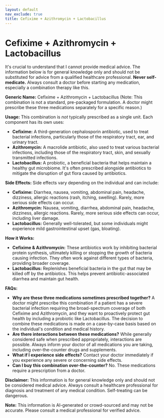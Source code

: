 ```yaml
---
layout: default
nav_exclude: true
title: Cefixime + Azithromycin + Lactobacillus
---
```


# Cefixime + Azithromycin + Lactobacillus

It's crucial to understand that I cannot provide medical advice.  The information below is for general knowledge only and should not be substituted for advice from a qualified healthcare professional.  **Never self-medicate.**  Always consult a doctor before starting any medication, especially a combination therapy like this.

**Generic Name:** Cefixime + Azithromycin + Lactobacillus (Note: This combination is not a standard, pre-packaged formulation.  A doctor might prescribe these three medications separately for a specific reason.)


**Usage:**  This combination is *not* typically prescribed as a single unit. Each component has its own uses:

* **Cefixime:** A third-generation cephalosporin antibiotic, used to treat bacterial infections, particularly those of the respiratory tract, ear, and urinary tract.
* **Azithromycin:** A macrolide antibiotic, also used to treat various bacterial infections, including those of the respiratory tract, skin, and sexually transmitted infections.
* **Lactobacillus:** A probiotic, a beneficial bacteria that helps maintain a healthy gut microbiome.  It's often prescribed alongside antibiotics to mitigate the disruption of gut flora caused by antibiotics.


**Side Effects:** Side effects vary depending on the individual and can include:

* **Cefixime:** Diarrhea, nausea, vomiting, abdominal pain, headache, dizziness, allergic reactions (rash, itching, swelling).  Rarely, more serious side effects can occur.
* **Azithromycin:** Nausea, vomiting, diarrhea, abdominal pain, headache, dizziness, allergic reactions.  Rarely, more serious side effects can occur, including liver damage.
* **Lactobacillus:** Generally well-tolerated, but some individuals might experience mild gastrointestinal upset (gas, bloating).


**How it Works:**

* **Cefixime & Azithromycin:** These antibiotics work by inhibiting bacterial protein synthesis, ultimately killing or stopping the growth of bacteria causing infection.  They often work against different types of bacteria, providing broader coverage.
* **Lactobacillus:**  Replenishes beneficial bacteria in the gut that may be killed off by the antibiotics. This helps prevent antibiotic-associated diarrhea and maintain gut health.


**FAQs:**

* **Why are these three medications sometimes prescribed together?**  A doctor might prescribe this combination if a patient has a severe bacterial infection requiring the broad-spectrum coverage of both Cefixime and Azithromycin, and they want to proactively protect gut health by including a probiotic like Lactobacillus.  The decision to combine these medications is made on a case-by-case basis based on the individual's condition and medical history.
* **Are there interactions between these medications?** While generally considered safe when prescribed appropriately, interactions are possible.  Always inform your doctor of all medications you are taking, including over-the-counter drugs and supplements.
* **What if I experience side effects?** Contact your doctor immediately if you experience any severe or concerning side effects.
* **Can I buy this combination over-the-counter?** No. These medications require a prescription from a doctor.


**Disclaimer:** This information is for general knowledge only and should not be considered medical advice.  Always consult a healthcare professional for diagnosis and treatment of any medical condition. Self-treating can be dangerous.


**Note:** This information is AI-generated or crowd-sourced and may not be accurate. Please consult a medical professional for verified advice.